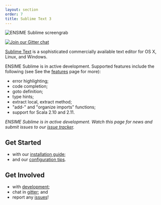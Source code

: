 ```yaml
---
layout: section
order: 7
title: Sublime Text 3
---
```


![ENSIME Sublime screengrab](img/sublime-screenshot.png)

[![Join our Gitter chat][gitter-badge]][gitter]

[Sublime Text][sublime] is a sophisticated commercially available text editor for OS X, Linux, and Windows.

ENSIME Sublime is in active development. Supported features include the following (see See the [features][features] page for more):

- error highlighting;
- code completion;
- goto definition;
- type hints;
- extract local, extract method;
- "add-" and "organize imports" functions;
- support for Scala 2.10 and 2.11.

*ENSIME Sublime is in active development. Watch this page for news and submit issues to our [issue tracker][issues].*

## Get Started

- with our [installation guide][installation];
- and our [configuration tips][configuration].

## Get Involved

- with [development];
- chat in [gitter]; and
- report any [issues][issues]!



[configuration]: configuration
[development]: development
[features]: features
[gitter-badge]: https://badges.gitter.im/Join%20Chat.svg
[gitter]: https://gitter.im/ensime/ensime-sublime
[installation]: installation
[issues]: https://github.com/ensime/ensime-sublime/issues
[sublime]: https://sublimetext.com
